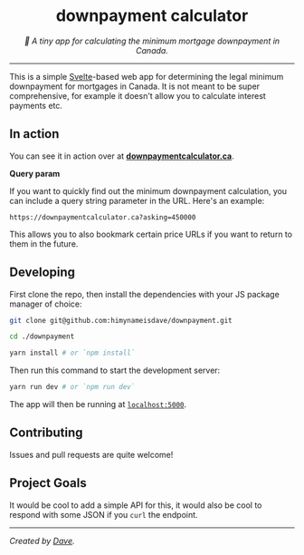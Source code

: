 <div align="center" margin="0 auto 20px">
  <h1>downpayment calculator</h1>
  <p style="font-style: italic;">
    🏡 A tiny app for calculating the minimum mortgage downpayment in Canada.
  </p>
</div>

---

This is a simple [Svelte](https://svelte.dev/)-based web app for determining the legal minimum downpayment for mortgages in Canada. It is not meant to be super comprehensive, for example it doesn't allow you to calculate interest payments etc.

## In action

You can see it in action over at [**downpaymentcalculator.ca**](https://downpaymentcalculator.ca).

**Query param**

If you want to quickly find out the minimum downpayment calculation, you can include a query string parameter in the URL. Here's an example:

```
https://downpaymentcalculator.ca?asking=450000
```

This allows you to also bookmark certain price URLs if you want to return to them in the future.

## Developing

First clone the repo, then install the dependencies with your JS package manager of choice:

```bash
git clone git@github.com:himynameisdave/downpayment.git

cd ./downpayment

yarn install # or `npm install`
```

Then run this command to start the development server:

```bash
yarn run dev # or `npm run dev`
```

The app will then be running at [`localhost:5000`](http://localhost:5000).

## Contributing

Issues and pull requests are quite welcome!

## Project Goals

It would be cool to add a simple API for this, it would also be cool to respond with some JSON if you `curl` the endpoint.

---

_Created by [Dave](https://himynameisdave.com)._
